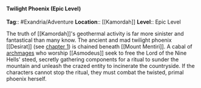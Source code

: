 #### Twilight Phoenix (Epic Level)
**Tag**:: #Exandria/Adventure
**Location**:: [[Kamordah]]
**Level**:: Epic Level

 The truth of [[Kamordah]]'s geothermal activity is far more sinister and fantastical than many know. The ancient and mad twilight phoenix [[Desirat]] (see [chapter 1](https://www.dndbeyond.com/sources/egtw/story-of-[[wildemount]]#DesirattheTwilightPhoenix "chapter 1")) is chained beneath [[Mount Mentiri]]. A cabal of [archmages](https://www.dndbeyond.com/monsters/archmage) who worship [[Asmodeus]] seek to free the Lord of the Nine Hells' steed, secretly gathering components for a ritual to sunder the mountain and unleash the crazed entity to incinerate the countryside. If the characters cannot stop the ritual, they must combat the twisted, primal phoenix herself.
